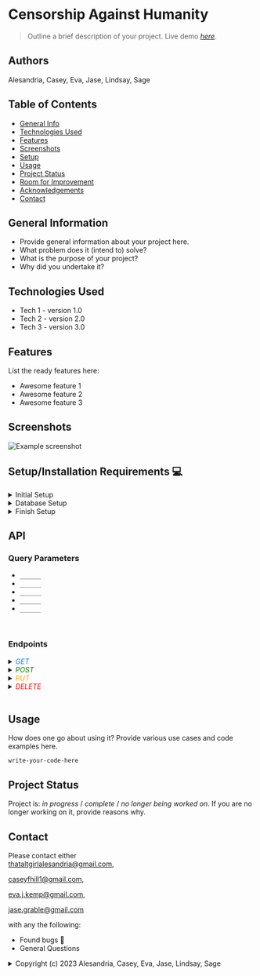 # Censorship Against Humanity
> Outline a brief description of your project.
> Live demo [_here_](https://www.example.com). <!-- If you have the project hosted somewhere, include the link here. -->

## Authors
Alesandria, Casey, Eva, Jase, Lindsay, Sage

## Table of Contents
* [General Info](#general-information)
* [Technologies Used](#technologies-used)
* [Features](#features)
* [Screenshots](#screenshots)
* [Setup](#setup)
* [Usage](#usage)
* [Project Status](#project-status)
* [Room for Improvement](#room-for-improvement)
* [Acknowledgements](#acknowledgements)
* [Contact](#contact)
<!-- * [License](#license) -->


## General Information
- Provide general information about your project here.
- What problem does it (intend to) solve?
- What is the purpose of your project?
- Why did you undertake it?
<!-- You don't have to answer all the questions - just the ones relevant to your project. -->


## Technologies Used
- Tech 1 - version 1.0
- Tech 2 - version 2.0
- Tech 3 - version 3.0


## Features
List the ready features here:
- Awesome feature 1
- Awesome feature 2
- Awesome feature 3


## Screenshots
![Example screenshot](./img/screenshot.png)
<!-- If you have screenshots you'd like to share, include them here. -->


## **Setup/Installation Requirements** &#x1F4BB;

<details>
<summary> Initial Setup </summary>

-   Clone this repository to your local machine.
    ```bash
    $ git clone https://github.com/______
    ```
-   Open VS Code (or your IDE of choice).
-   Open the top level directory you just cloned.
</details>
<details>
<summary> Database Setup </summary>

-   Use a MySql RDBMS (like MySql Workbench) to import/upload the cah.sql file and create your database.
-   In your CAH Directory, create a file with the name `appsettings.json` and copy and past the following code into this file:

    <pre><code>{
        "Logging": {
            "LogLevel": {
            "Default": "Information",
            "Microsoft.AspNetCore": "Warning"
            }
        },
        "AllowedHosts": "*",
        "ConnectionStrings": {
            "DefaultConnection": "Server=localhost;Port=3306;cah;uid=[YOUR_UID];pwd=[YOUR_PASSWORD];"
        }
    }</code></pre>

-   Use your personal UID and Password for your db connection and make sure you remove the brackets currently in place.

</details>
<!--Download the csv and import into MySQL Workbench
Use Existing Table: change from `efmigrationhistory` to correct table
Click "ok" for Index out of range
Click the wrench &#x1F527;
Switch the drop down to "TEXT" instead of ID
Configure import settings: change field separator to , and line separator to LF
null and NULL = yes -->

<details>
<summary> Finish Setup </summary>

-   In your terminal:

    Change directory (cd) to CAH folder.

    ```bash
    $ dotnet build
    ```

    ```bash
    $ dotnet ef migrations add Initial
    ```

    ```bash
    $ dotnet ef database update
    ```

    ```bash
    $ dotnet run
    ```

    (or `dotnet watch run` to avoid reloading with edits in real time, and have Swagger open).

-   A web page will automatically open in your browser at port 5000 or 5001
</details>

## API

### Query Parameters

-   `______`
-   `______`
-   `______`
-   `______`
-   `______`

<br>

### Endpoints

<details>
<summary><span style="color: rgb(3, 132, 252); font-style: italic;">GET</span></summary>

#### <span style="color: rgb(3, 132, 252); font-style: italic;">GET</span> /api/ <br>

#### <span style="color: rgb(3, 132, 252); font-style: italic;">GET</span> /api/cah/random<br>

#### Query by parameter:

#### <span style="color: rgb(3, 132, 252); font-style: italic;">GET</span> /api/parks?name={name} <br>

#### <span style="color: rgb(3, 132, 252); font-style: italic;">GET</span> /api/parks?state={state} <br>

#### <span style="color: rgb(3, 132, 252); font-style: italic;">GET</span> /api/parks?type={type} <br>

#### <span style="color: rgb(3, 132, 252); font-style: italic;">GET</span> /api/parks?description={keyword} <br>

<br>For example,<span style="color: rgb(3, 132, 252); font-style: italic;">&nbsp;GET&nbsp;</span> `https://localhost:5001/api/Parks?description=murder` will return the result:

<img src="img/description.jpg" alt="example api response" width="300">
<br>
</details>

<details>
<summary><span style="color: green; font-style: italic;">POST</span></summary>
<br>
<span style="color: green; font-style: italic;">POST</span> /api/parks
<br><br>Create a new Park object in the body in JSON format:
<br><br>
<img src="img/post.jpg" alt="example api response" width="300"><br>
**Check for error messages that might fail validation
<br><br>
</details>

<details>
<summary><span style="color: orange; font-style: italic;">PUT</span></summary>
<br>
<span style="color: orange; font-style: italic;">PUT</span> /api/parks/{parkId}
<br><br>

Edit the details of a Park object.
Always signify the `parkId` of the targeted object <br>For example, to edit Park object with `parkId` 1:<br><span style="color: orange; font-style: italic;">&nbsp;PUT&nbsp;</span> `http://localhost:5000/api/parks/1`:

<img src="img/put.jpg" alt="example api response" width="300">
<br><br>
</details>
<details>
<summary><span style="color: red; font-style: italic;">DELETE</span></summary>
<br>
<span style="color: red; font-style: italic;">DELETE</span> /api/parks/{parkId}
<br><br>

Delete a Park object.
Enter the value of the target card object's `cardId`. For example to delete object with cardId 16:
<br><span style="color: red; font-style: italic;">&nbsp;DELETE&nbsp;</span> `http://localhost:5000/api/___/16`:
<br><br>
<img src="img/delete.jpg" alt="example api response" width="300">

</details>

<br>

## Usage
How does one go about using it?
Provide various use cases and code examples here.

`write-your-code-here`


## Project Status
Project is: _in progress_ / _complete_ / _no longer being worked on_. If you are no longer working on it, provide reasons why.





## Contact

Please contact either<br>
[thataltgirlalesandria@gmail.com](mailto:thataltgirlalesandria@gmail.com?subject=Hello%20Alesandria,&body=Nice%20job!%20), 

[caseyfhill1@gmail.com](mailto:caseyfhill1@gmail.com?subject=Hello%20Casey,&body=Nice%20job!%20), 

[eva.j.kemp@gmail.com](mailto:eva.j.kemp@gmail.com?subject=Hello%20Eva,&body=Nice%20job!%20), 

[jase.grable@gmail.com](mailto:jase.grable@gmail.com.com?subject=Hello%20Jase,&body=Nice%20job!%20)

with any the following:

-   Found bugs &#x1F41E;
-   General Questions



<details>
<summary>Copyright (c) 2023 Alesandria, Casey, Eva, Jase, Lindsay, Sage</summary>
<br>
Permission is hereby granted, free of charge, to any person obtaining a copy
of this software and associated documentation files (the "Software"), to deal
in the Software without restriction, including without limitation the rights
to use, copy, modify, merge, publish, distribute, sublicense, and/or sell
copies of the Software, and to permit persons to whom the Software is
furnished to do so, subject to the following conditions:

The above copyright notice and this permission notice shall be included in all
copies or substantial portions of the Software.

THE SOFTWARE IS PROVIDED "AS IS", WITHOUT WARRANTY OF ANY KIND, EXPRESS OR
IMPLIED, INCLUDING BUT NOT LIMITED TO THE WARRANTIES OF MERCHANTABILITY,
FITNESS FOR A PARTICULAR PURPOSE AND NONINFRINGEMENT. IN NO EVENT SHALL THE
AUTHORS OR COPYRIGHT HOLDERS BE LIABLE FOR ANY CLAIM, DAMAGES OR OTHER
LIABILITY, WHETHER IN AN ACTION OF CONTRACT, TORT OR OTHERWISE, ARISING FROM,
OUT OF OR IN CONNECTION WITH THE SOFTWARE OR THE USE OR OTHER DEALINGS IN THE
SOFTWARE.
</detalis>